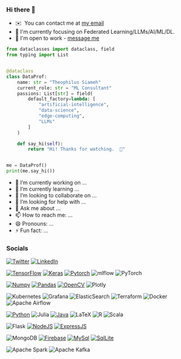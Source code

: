 ### Hi there 👋
*   ✉️  You can contact me at [my email](mailto:theodondre@gmail.com)
*   🧠  I'm currently focusing on Federated Learning/LLMs/AI/ML/DL.
*   🤝  I'm open to work - [message me](https://wa.me/+13306898199)
```python
from dataclasses import dataclass, field
from typing import List


@dataclass
class DataProf:
    name: str = "Theophilus Siameh"
    current_role: str = "ML Consultant"
    passions: List[str] = field(
        default_factory=lambda: [
            "artificial-intelligence",
            "data-science",
            "edge-computing",
            "LLMs"
        ]
    )

    def say_hi(self):
        return "Hi! Thanks for watching.  👋"


me = DataProf()
print(me.say_hi())
```
- 🔭 I’m currently working on ...
- 🌱 I’m currently learning ...
- 👯 I’m looking to collaborate on ...
- 🤔 I’m looking for help with ...
- 💬 Ask me about ...
- 📫 How to reach me: ...
- 😄 Pronouns: ...
- ⚡ Fun fact: ...

### Socials

[![Twitter](https://img.shields.io/badge/Twitter-1DA1F2?style=for-the-badge&logo=twitter&logoColor=white)](https://www.twitter.com/tsiameh)
[![LinkedIn](https://img.shields.io/badge/LinkedIn-0077B5?style=for-the-badge&logo=linkedin&logoColor=white)](https://www.linkedin.com/in//theophilus-siameh-793a8626/)

<!-- Data Science -->

[![TensorFlow](https://img.shields.io/badge/TensorFlow-FF6F00?style=for-the-badge&logo=tensorflow&logoColor=white)](https://github.com/donwany)
[![Keras](https://img.shields.io/badge/Keras-ff1900?style=for-the-badge&logo=keras&logoColor=white)](https://github.com/donwany)
[![Pytorch](https://img.shields.io/badge/Keras-ff1900?style=for-the-badge&logo=keras&logoColor=white)](https://github.com/donwany)
![mlflow](https://img.shields.io/badge/mlflow-%23d9ead3.svg?style=for-the-badge&logo=numpy&logoColor=blue)
![PyTorch](https://img.shields.io/badge/PyTorch-%23EE4C2C.svg?style=for-the-badge&logo=PyTorch&logoColor=white)

[![Numpy](https://img.shields.io/badge/Numpy-777BB4?style=for-the-badge&logo=numpy&logoColor=white)](https://github.com/donwany)
[![Pandas](https://img.shields.io/badge/Pandas-2C2D72?style=for-the-badge&logo=pandas&logoColor=white)](https://github.com/donwany)
[![OpenCV](https://img.shields.io/badge/OpenCV-27338e?style=for-the-badge&logo=OpenCV&logoColor=white)](https://github.com/donwany)
![Plotly](https://img.shields.io/badge/Plotly-%233F4F75.svg?style=for-the-badge&logo=plotly&logoColor=white)

![Kubernetes](https://img.shields.io/badge/kubernetes-%23326ce5.svg?style=for-the-badge&logo=kubernetes&logoColor=white)
![Grafana](https://img.shields.io/badge/grafana-%23F46800.svg?style=for-the-badge&logo=grafana&logoColor=white)
![ElasticSearch](https://img.shields.io/badge/-ElasticSearch-005571?style=for-the-badge&logo=elasticsearch)
![Terraform](https://img.shields.io/badge/terraform-%235835CC.svg?style=for-the-badge&logo=terraform&logoColor=white)
![Docker](https://img.shields.io/badge/docker-%230db7ed.svg?style=for-the-badge&logo=docker&logoColor=white)
![Apache Airflow](https://img.shields.io/badge/Apache%20Airflow-017CEE?style=for-the-badge&logo=Apache%20Airflow&logoColor=white)

<!-- Programming Languages -->
[![Python](https://img.shields.io/badge/Python-FFD43B?style=for-the-badge&logo=python&logoColor=blue)](https://github.com/donwany)
![Julia](https://img.shields.io/badge/-Julia-9558B2?style=for-the-badge&logo=julia&logoColor=white)
[![Java](https://img.shields.io/badge/Java-ED8B00?style=for-the-badge&logo=java&logoColor=white)](https://github.com/donwany)
![LaTeX](https://img.shields.io/badge/latex-%23008080.svg?style=for-the-badge&logo=latex&logoColor=white)
![R](https://img.shields.io/badge/r-%23276DC3.svg?style=for-the-badge&logo=r&logoColor=white)
![Scala](https://img.shields.io/badge/scala-%23DC322F.svg?style=for-the-badge&logo=scala&logoColor=white)

<!-- Backend Development --> 
![Flask](https://img.shields.io/badge/flask-%23000.svg?style=for-the-badge&logo=flask&logoColor=white) 
[![NodeJS](https://img.shields.io/badge/Node.js-339933?style=for-the-badge&logo=nodedotjs&logoColor=white)](https://github.com/donwany)
[![ExpressJS](https://img.shields.io/badge/Express.js-000000?style=for-the-badge&logo=express&logoColor=white)](https://github.com/donwany)

<!-- Database --> 
![MongoDB](https://img.shields.io/badge/MongoDB-%234ea94b.svg?style=for-the-badge&logo=mongodb&logoColor=white) 
[![Firebase](https://img.shields.io/badge/firebase-ffca28?style=for-the-badge&logo=firebase&logoColor=black)](https://github.com/donwany)
[![MySql](https://img.shields.io/badge/MySQL-005C84?style=for-the-badge&logo=mysql&logoColor=white)](https://github.com/donwany)
[![SqlLite](https://img.shields.io/badge/SQLite-07405E?style=for-the-badge&logo=sqlite&logoColor=white)](https://github.com/donwany)

![Apache Spark](https://img.shields.io/badge/Apache%20Spark-FDEE21?style=flat-square&logo=apachespark&logoColor=black)
![Apache Kafka](https://img.shields.io/badge/Apache%20Kafka-000?style=for-the-badge&logo=apachekafka)

<!--
**donwany/donwany** is a ✨ _special_ ✨ repository because its `README.md` (this file) appears on your GitHub profile.

https://github.com/Ileriayo/markdown-badges

Here are some ideas to get you started:

- 🔭 I’m currently working on ...
- 🌱 I’m currently learning ...
- 👯 I’m looking to collaborate on ...
- 🤔 I’m looking for help with ...
- 💬 Ask me about ...
- 📫 How to reach me: ...
- 😄 Pronouns: ...
- ⚡ Fun fact: ...
-->
